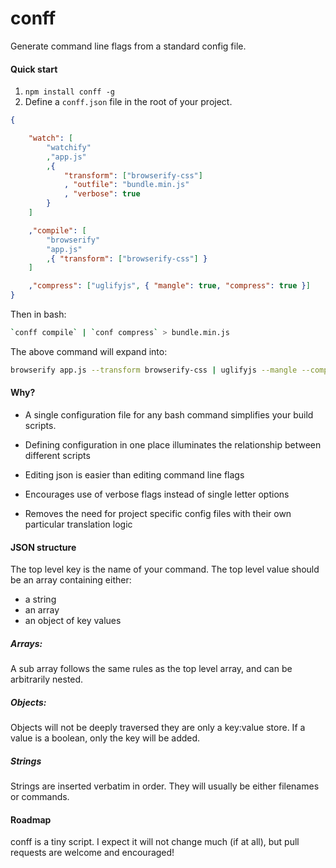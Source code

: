 conff
=====

Generate command line flags from a standard config file.

#### Quick start

1. `npm install conff -g`
2. Define a `conff.json` file in the root of your project.

```json
{

    "watch": [
        "watchify"
        ,"app.js"
        ,{
            "transform": ["browserify-css"]
            , "outfile": "bundle.min.js"
            , "verbose": true
        }
    ]

    ,"compile": [
        "browserify"
        "app.js"
        ,{ "transform": ["browserify-css"] }
    ]

    ,"compress": ["uglifyjs", { "mangle": true, "compress": true }]
}
```

Then in bash:

```bash
`conff compile` | `conf compress` > bundle.min.js
```

The above command will expand into:

```bash
browserify app.js --transform browserify-css | uglifyjs --mangle --compress > bundle.min.js
```

#### Why?

- A single configuration file for any bash command simplifies your
build scripts.

- Defining configuration in one place illuminates the relationship
between different scripts

- Editing json is easier than editing command line flags

- Encourages use of verbose flags instead of single letter options

- Removes the need for project specific config files with their own
particular translation logic

#### JSON structure

The top level key is the name of your command.
The top level value should be an array containing either:

- a string
- an array
- an object of key values

##### Arrays:

A sub array follows the same rules as the top level array, and can be
arbitrarily nested.

##### Objects:

Objects will not be deeply traversed they are only a key:value store.
If a value is a boolean, only the key will be added.

##### Strings

Strings are inserted verbatim in order.  They will usually be either filenames or commands.

#### Roadmap

conff is a tiny script.  I expect it will not change much (if at all),
but pull requests are welcome and encouraged!